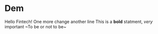 # Dem
Hello Fintech!
One more change
another line
This is a **bold** statment, *very* important
~To be or not to be~

